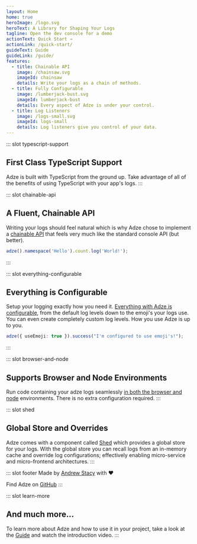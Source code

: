 ```yaml
---
layout: Home
home: true
heroImage: /logo.svg
heroText: A Library for Shaping Your Logs
tagline: Open the dev console for a demo
actionText: Quick Start →
actionLink: /quick-start/
guideText: Guide
guideLink: /guide/
features:
  - title: Chainable API
    image: /chainsaw.svg
    imageId: chainsaw
    details: Write your logs as a chain of methods.
  - title: Fully Configurable
    image: /lumberjack-bust.svg
    imageId: lumberjack-bust
    details: Every aspect of Adze is under your control.
  - title: Log Listeners
    image: /logs-small.svg
    imageId: logs-small
    details: Log listeners give you control of your data.
---
```


::: slot typescript-support

## First Class TypeScript Support

Adze is built with TypeScript from the ground up. Take advantage of all of the benefits of
using TypeScript with your app's logs.
:::

::: slot chainable-api

## A Fluent, Chainable API

Writing your logs should feel natural which is why Adze chose to implement a [chainable
API](/guide/adze-concepts.md) that feels very much like the standard console API (but better).

```typescript
adze().namespace('Hello').count.log('World!');
```

:::

::: slot everything-configurable

## Everything is Configurable

Setup your logging exactly how you need it. [Everything with Adze is configurable](/config), from
the default log levels down to the emoji's your logs use. You can even create completely
custom log levels. How you use Adze is up to you.

```typescript
adze({ useEmoji: true }).success("I'm configured to use emoji's!");
```

:::

::: slot browser-and-node

## Supports Browser and Node Environments

Run code containing your adze logs seamlessly [in both the browser and node](/guide/installation.md) environments.
There is no extra configuration required.
:::

::: slot shed

## Global Store and Overrides

Adze comes with a component called [Shed](/guide/shed-concepts.md) which provides a global store for your logs. With the global
store you can recall logs from an in-memory cache and override log configurations; effectively
enabling micro-service and micro-frontend architectures.
:::

::: slot footer
Made by [Andrew Stacy](https://github.com/AJStacy) with ❤️

Find Adze on [GitHub](https://github.com/AJStacy/adze)
:::

::: slot learn-more

## And much more...

To learn more about Adze and how to use it in your project, take a look at the [Guide](/guide) and
watch the introduction video.
:::
